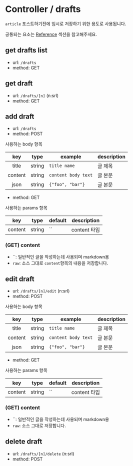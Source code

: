 # Controller / drafts

`article` 포스트하기전에 임시로 저장하기 위한 용도로 사용됩니다.

공통되는 요소는 [Reference](https://github.com/redgoose-dev/goose-api/tree/master/controller#reference) 섹션을 참고해주세요.


## get drafts list
- url: `/drafts`
- method: GET


## get draft
- url: `/drafts/[n]` (n:srl)
- method: GET


## add draft
- url: `/drafts`
- method: POST

사용하는 body 항목

| key | type | example | description |
|:---:|:---:|---|---|
| title | string | `title name` | 글 제목 |
| content | string | `content body text` | 글 본문 |
| json | string | `{"foo", "bar"}` | 글 본문 |

- method: GET

사용하는 params 항목

| key | type | default | description |
|:---:|:---:|---|---|
| content | string | `` | content 타입 |

### (GET) content

- ``: 일반적인 글을 작성하는데 사용되며 markdown용
- `raw`: 소스 그대로 `content`항목의 내용을 저장합니다.


## edit draft
- url: `/drafts/[n]/edit` (n:srl)
- method: POST

사용하는 body 항목

| key | type | example | description |
|:---:|:---:|---|---|
| title | string | `title name` | 글 제목 |
| content | string | `content body text` | 글 본문 |
| json | string | `{"foo", "bar"}` | 글 본문 |

- method: GET

사용하는 params 항목

| key | type | default | description |
|:---:|:---:|---|---|
| content | string | `` | content 타입 |

### (GET) content

- ``: 일반적인 글을 작성하는데 사용되며 markdown용
- `raw`: 소스 그대로 저장합니다.


## delete draft
- url: `/drafts/[n]/delete` (n:srl)
- method: POST
